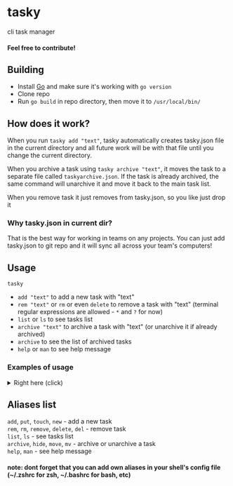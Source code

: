 # tasky

cli task manager

#### Feel free to contribute!

## Building

-   Install [Go](https://go.dev/) and make sure it's working with `go version`
-   Clone repo
-   Run `go build` in repo directory, then move it to `/usr/local/bin/`

## How does it work?

When you run `tasky add "text"`, tasky automatically creates tasky.json file in the current directory and all future work will be with that file until you change the current directory.

When you archive a task using `tasky archive "text"`, it moves the task to a separate file called `taskyarchive.json`. If the task is already archived, the same command will unarchive it and move it back to the main task list.

When you remove task it just removes from tasky.json, so you like just drop it

### Why tasky.json in current dir?

That is the best way for working in teams on any projects. You can just add tasky.json to git repo and it will sync all across your team's computers!

## Usage

`tasky`

-   `add "text"` to add a new task with "text"
-   `rem "text"` or `rm` or even `delete` to remove a task with "text" (terminal regular expressions are allowed - `*` and `?` for now)
-   `list` or `ls` to see tasks list
-   `archive "text"` to archive a task with "text" (or unarchive it if already archived)
-   `archive` to see the list of archived tasks
-   `help` or `man` to see help message

### Examples of usage

<details> 
<summary>Right here (click)</summary>
  
`tasky add "make some things in new version"` <br>
Will add a task with name of "make some things in new version" <br>
`tasky remove "make some things in new version"` <br>
Will remove the task you have just created (it's name is "make some things in new version" if you already forgot 😊) <br>
`tasky list` <br>
Will display all the tasks you have (in tasky.json in current dir for sure) <br>
`tasky archive "make some things in new version"` <br>
Will archive / unarchive the task with name "make some things in new version" <br>
`tasky archive` <br>
Will display all archived tasks <br>

</details>

## Aliases list

`add`, `put`, `touch`, `new` - add a new task <br>
`rem`, `rm`, `remove`, `delete`, `del` - remove task <br>
`list`, `ls` - see tasks list <br>
`archive`, `hide`, `move`, `mv` - archive or unarchive a task <br>
`help`, `man` - see help message

#### note: dont forget that you can add own aliases in your shell's config file (~/.zshrc for zsh, ~/.bashrc for bash, etc)
